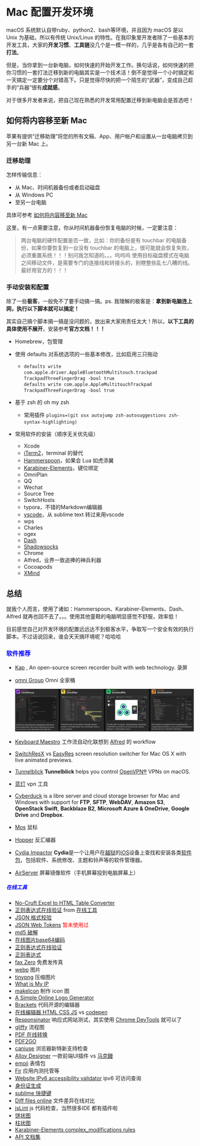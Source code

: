 # Mac 配置开发环境

macOS 系统默认自带ruby、python2、bash等环境，并且因为 macOS 是以 Unix 为基础，所以有传统 Unix/Linux 的特性。在我印象里开发者除了一些基本的开发工具，大家的**开发习惯**、**工具链**没几个是一模一样的，几乎是各有自己的一套**打法**。

但是，当你拿到一台新电脑，如何快速的开始开发工作。换句话说，如何快速的把你习惯的一套打法迁移到新的电脑其实是一个技术活！倒不是觉得一个小时搞定和一天搞定一定要分个对错高下。只是觉得尽快的把一个陌生的“武器”，变成自己趁手的“兵器”很有**成就感**。

对于很多开发者来说，把自己现在熟悉的开发常用配置迁移到新电脑会是首选吧！

## 如何将内容移至新 Mac

苹果有提供“迁移助理”将您的所有文稿、App、用户帐户和设置从一台电脑拷贝到另一台新 Mac 上。

### 迁移助理

怎样传输信息：

- 从 Mac、时间机器备份或者启动磁盘
- 从 Windows PC
- 至另一台电脑

具体可参考 [如何将内容移至新 Mac](https://support.apple.com/zh-cn/HT204350)

这里，有一点需要注意，你从时间机器备份恢复电脑的时候，一定要注意：
> 两台电脑的硬件配置是否一致，比如：你的备份是有 touchbar 的电脑备份，如果你要恢复到一台没有 touchbar 的电脑上，很可能就会恢复失败，必须重置系统！！！别问我怎知道的。。。呜呜呜
> 使用目标磁盘模式在电脑之间移动文件，是需要专门的连接线和转接头的，别瞎整些乱七八糟的线。最好用官方的！！！




### 手动安装和配置

除了一些**极客**，一般免不了要手动搞一搞。ps.  我理解的极客是：**拿到新电脑连上网，执行以下脚本就可以搞定！**

其实自己搞个脚本搞一搞是没问题的，放出来大家用责任太大！所以，**以下工具的具体使用不展开**，安装参考**官方文档！！！**

- Homebrew，包管理

- 使用 defaults 对系统选项的一些基本修改，比如启用三只拖动

  - ```shell
    defaults write com.apple.driver.AppleBluetoothMultitouch.trackpad TrackpadThreeFingerDrag -bool true
    defaults write com.apple.AppleMultitouchTrackpad TrackpadThreeFingerDrag -bool true
    ```

    

- 基于 zsh 的 oh my zsh

  - 常用插件 `plugins=(git osx autojump zsh-autosuggestions zsh-syntax-highlighting)`

    

- 常用软件的安装（顺序无关优先级）

  - Xcode
  - [iTerm2](https://iterm2.com/documentation.html)，terminal 的替代
  - [Hammerspoon](http://www.hammerspoon.org/)，如果会 Lua 如虎添翼
  - [Karabiner-Elements](https://karabiner-elements.pqrs.org/)，键位绑定
  - OmniPlan
  - QQ
  - Wechat
  - Source Tree
  - SwitchHosts
  - typora，不错的Markdown编辑器
  - [vscode](https://code.visualstudio.com/docs/languages/javascript#_automatic-type-acquisition)，从 sublime text 转过来用vscode
  - wps
  - Charles
  - ogex
  - [Dash](https://kapeli.com/dash)
  - [Shadowsocks](https://github.com/shadowsocks)
  - Chrome
  - Alfred，业界一致追捧的神兵利器
  - Cocoapods
  - [XMind](https://www.xmind.net/)
  
  


## 总结

就我个人而言，使用了诸如：Hammerspoon、Karabiner-Elements、Dash、Alfred 就再也回不去了。。。使用其他童鞋的电脑明显感觉不舒服，效率低！

目前感觉自己对开发环境的配置远远达不到极客水平，争取写一个安全有效的执行脚本。不过话说回来，谁会天天搞环境呢？哈哈哈



### <font color=blue>软件推荐</font>

- [Kap](https://getkap.co/) , An open-source screen recorder built with web technology. 录屏

- [omni Group](https://www.omnigroup.com/) Omni 全家桶

  <img src="../../assets/image-20210910164240075.png" alt="image-20210910164240075" style="zoom:80%;" />

- [Keyboard Maestro](https://www.keyboardmaestro.com/main/) 工作流自动化联想到 [Alfred](https://www.alfredapp.com/) 的 workflow
- [SwitchResX](https://www.madrau.com/)  vs [EasyRes](http://easyresapp.com/) screen resolution switcher for Mac OS X with live animated previews.
- [Tunnelblick](https://tunnelblick.net/downloads.html) **Tunnelblick** helps you control [OpenVPN®](https://openvpn.net/community) VPNs on macOS.  
- [蓝灯](https://getlantern.org/zh_CN/index.html) vpn 工具
- [Cyberduck](https://cyberduck.io/download/) is a libre server and cloud storage browser for Mac and Windows with support for **FTP**, **SFTP**, **WebDAV**, **Amazon S3**, **OpenStack Swift**, **Backblaze B2**, **Microsoft Azure & OneDrive**, **Google Drive** and **Dropbox**.
- [Mos](https://mos.caldis.me/) 鼠标
- [Hopper](https://www.hopperapp.com/) 反汇编器
- [Cydia Impactor](http://www.cydiaimpactor.com/) **Cydia**是一个让用户在[越狱](https://zh.wikipedia.org/wiki/IOS越獄)的[iOS](https://zh.wikipedia.org/wiki/IOS)设备上查找和安装各类[软件包](https://zh.wikipedia.org/wiki/软件包)，包括软件、系统修改、主题和铃声等的软件管理器。
- [AirServer](https://www.airserver.com/) 屏幕镜像软件（手机屏幕投到电脑屏幕上）



##### <font color=blue>在线工具</font>

- [No-Cruft Excel to HTML Table Converter](http://pressbin.com/tools/excel_to_html_table/index.html)
- [正则表达式在线验证](https://tool.lu/regex/) from [在线工具](https://tool.lu/)
- [JSON 格式校验](https://www.bejson.com/)
- [JSON Web Tokens](https://jwt.io/) <font color=red>暂未使用过</font>
- [md5 破解](https://www.cmd5.com/)
- [在线图片base64编码](http://ouapi.com/tool/imgtob)
- [正则表达式在线验证](https://regexr.com/)
- [正则表达式](https://tool.oschina.net/uploads/apidocs/jquery/regexp.html)
- [fax Zero](https://faxzero.com/) 免费发传真
- [webp](https://isparta.github.io/compare-webp/index.html#12345) 图片
- [tinypng](https://tinypng.com/) 压缩图片
- [What is My IP](https://githubusercontent.com.ipaddress.com/raw.githubusercontent.com)
- [makeIcon](http://www.makeicon.cc/) 制作 icon 图
- [A Simple Online Logo Generator](https://www.logoly.pro/#/)
- [Brackets](https://brackets.io/) 代码开源的编辑器
- [在线编辑器 HTML CSS JS](https://jsbin.com/?html,output) vs [codepen](https://codepen.io/)
- [Responsinator](http://www.responsinator.com/) 响应式网站测试，其实使用 [Chrome DevTools](https://developer.chrome.com/docs/devtools/#resource-network-timing) 就可以了
- [gliffy](https://www.gliffy.com/) 流程图
- [PDF 在线转换](http://wordtopdf.55.la/)
- [PDF2GO](https://www.pdf2go.com/zh)
- [caniuse](https://caniuse.com/) 浏览器新特新支持检查
- [Alloy Designer](http://alloyteam.github.io/AlloyDesigner/) 一款前端UI插件 vs [马克鳗](http://www.getmarkman.com/)
- [emoji](https://emojipedia.org/fire/) 表情包
- [Fir](https://www.betaqr.com/) 应用内测托管等
- [Website IPv6 accessibility validator](http://ipv6-test.com/validate.php?) ipv6 可访问查询
- [身份证生成](http://sfz.uzuzuz.com/?region=420100&year=2015&month=6&day=2&sex=2)
- [sublime 快捷键](http://sublime.emptystack.net/)
- [Diff files online](https://www.mergely.com/) 文件差异在线对比
- [jsLint](https://www.jslint.com/) js 代码检查，当然很多IDE 都有插件啦
- [饼状图](http://www.lizibuluo.com/bing/)
- [柱状图](http://charts.udpwork.com/)
- [Karabiner-Elements complex_modifications rules](https://ke-complex-modifications.pqrs.org/)
- [API 文档集](https://tool.oschina.net/apidocs/#J)

